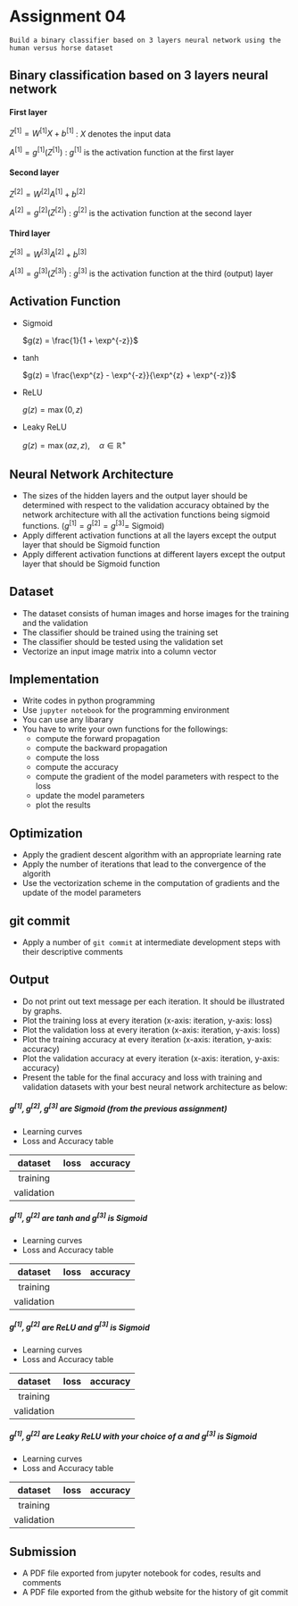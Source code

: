 # Assignment 04

```
Build a binary classifier based on 3 layers neural network using the human versus horse dataset 
```

## Binary classification based on 3 layers neural network

#### First layer

$`Z^{[1]} = W^{[1]} X + b^{[1]}`$ : $`X`$ denotes the input data

$`A^{[1]} = g^{[1]}(Z^{[1]})`$ : $`g^{[1]}`$ is the activation function at the first layer

#### Second layer

$`Z^{[2]} = W^{[2]} A^{[1]} + b^{[2]}`$

$`A^{[2]} = g^{[2]}(Z^{[2]})`$ : $`g^{[2]}`$ is the activation function at the second layer

#### Third layer

$`Z^{[3]} = W^{[3]} A^{[2]} + b^{[3]}`$

$`A^{[3]} = g^{[3]}(Z^{[3]})`$ : $`g^{[3]}`$ is the activation function at the third (output) layer

## Activation Function

- Sigmoid

    $`g(z) = \frac{1}{1 + \exp^{-z}}`$

- tanh

    $`g(z) = \frac{\exp^{z} - \exp^{-z}}{\exp^{z} + \exp^{-z}}`$

- ReLU

    $`g(z) = \max(0, z)`$

- Leaky ReLU

    $`g(z) = \max(\alpha z, z), \quad \alpha \in \mathbb{R}^+`$

## Neural Network Architecture

- The sizes of the hidden layers and the output layer should be determined with respect to the validation accuracy obtained by the network architecture with all the activation functions being sigmoid functions. ($`g^{[1]} = g^{[2]} = g^{[3]} =`$ Sigmoid)
- Apply different activation functions at all the layers except the output layer that should be Sigmoid function
- Apply different activation functions at different layers except the output layer that should be Sigmoid function

## Dataset

- The dataset consists of human images and horse images for the training and the validation
- The classifier should be trained using the training set
- The classifier should be tested using the validation set
- Vectorize an input image matrix into a column vector

## Implementation

- Write codes in python programming
- Use ```jupyter notebook``` for the programming environment
- You can use any libarary
- You have to write your own functions for the followings:
    - compute the forward propagation
    - compute the backward propagation
    - compute the loss
    - compute the accuracy
    - compute the gradient of the model parameters with respect to the loss
    - update the model parameters
    - plot the results

## Optimization

- Apply the gradient descent algorithm with an appropriate learning rate
- Apply the number of iterations that lead to the convergence of the algorith
- Use the vectorization scheme in the computation of gradients and the update of the model parameters

## git commit

- Apply a number of ```git commit``` at intermediate development steps with their descriptive comments 

## Output

- Do not print out text message per each iteration. It should be illustrated by graphs.
- Plot the training loss at every iteration (x-axis: iteration, y-axis: loss)
- Plot the validation loss at every iteration (x-axis: iteration, y-axis: loss)
- Plot the training accuracy at every iteration (x-axis: iteration, y-axis: accuracy)
- Plot the validation accuracy at every iteration (x-axis: iteration, y-axis: accuracy)
- Present the table for the final accuracy and loss with training and validation datasets with your best neural network architecture as below:

##### $`g^{[1]}, g^{[2]}, g^{[3]}`$ are Sigmoid (from the previous assignment)

- Learning curves
- Loss and Accuracy table

| dataset    | loss       | accuracy   | 
|:----------:|:----------:|:----------:|
| training   |            |            |
| validation |            |            |

##### $`g^{[1]}, g^{[2]}`$ are tanh and $`g^{[3]}`$ is Sigmoid

- Learning curves
- Loss and Accuracy table

| dataset    | loss       | accuracy   | 
|:----------:|:----------:|:----------:|
| training   |            |            |
| validation |            |            |

##### $`g^{[1]}, g^{[2]}`$ are ReLU and $`g^{[3]}`$ is Sigmoid

- Learning curves
- Loss and Accuracy table 

| dataset    | loss       | accuracy   | 
|:----------:|:----------:|:----------:|
| training   |            |            |
| validation |            |            |

##### $`g^{[1]}, g^{[2]}`$ are Leaky ReLU with your choice of $`\alpha`$ and $`g^{[3]}`$ is Sigmoid

- Learning curves
- Loss and Accuracy table

| dataset    | loss       | accuracy   | 
|:----------:|:----------:|:----------:|
| training   |            |            |
| validation |            |            |

## Submission

- A PDF file exported from jupyter notebook for codes, results and comments
- A PDF file exported from the github website for the history of git commit
